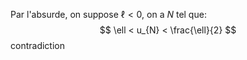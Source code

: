 Par l'absurde, on suppose $\ell < 0$, on a $N$ tel que:
$$
\ell < u_{N} < \frac{\ell}{2}
$$
contradiction